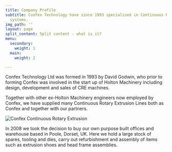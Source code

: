 ```yaml
---
title: Company Profile
subtitle: Confex Technology have since 1993 specialised in Continuous Rotary Extrusion
  systems.
img_path: ''
layout: page
split_content: Split content - what is it?
menu:
  secondary:
    weight: 1
  main:
    weight: 2

---
```

Confex Technology Ltd was formed in 1993 by David Godwin, who prior to forming Confex was involved in the start up of Holton Machinery including design, development and sales of CRE machines.

Together with other ex-Holton Machinery engineers now employed by Confex, we have supplied many Continuous Rotary Extrusion Lines both as Confex and together with our partners.

![Confex Continuous Rotary Extrusion](http://www.confexuk.com/images/confex-company.jpg)

In 2008 we took the decision to buy our own purpose built offices and warehouse based in Poole, Dorset, UK. Here we hold a large stock of spares, tooling and dies, carry out refurbishment and assembly of items such as extrusion shoes and head frame assemblies.